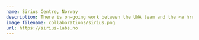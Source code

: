 ```yaml
---
name: Sirius Centre, Norway
description: There is on-going work between the UWA team and the <a href=\"https://sirius-labs.no/\" target=\"_blank\">Sirius Centre</a> in Norway. Our collaboration is towards deployment of ontologies to support digitalisation in the oil and gas industry.
image_filename: collaborations/sirius.png
url: https://sirius-labs.no
---
```

